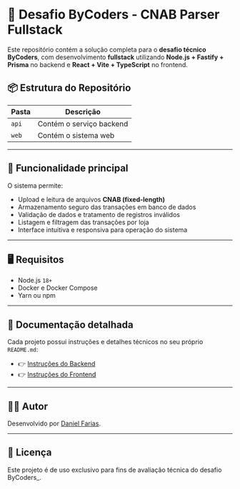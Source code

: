 # 📝 Desafio ByCoders - CNAB Parser Fullstack

Este repositório contém a solução completa para o **desafio técnico ByCoders**, com desenvolvimento **fullstack** utilizando **Node.js + Fastify + Prisma** no backend e **React + Vite + TypeScript** no frontend.

## 📦 Estrutura do Repositório

| Pasta | Descrição                |
| ----- | ------------------------ |
| `api` | Contém o serviço backend |
| `web` | Contém o sistema web     |


---

## 🚀 Funcionalidade principal

O sistema permite:
- Upload e leitura de arquivos **CNAB (fixed-length)**  
- Armazenamento seguro das transações em banco de dados  
- Validação de dados e tratamento de registros inválidos  
- Listagem e filtragem das transações por loja  
- Interface intuitiva e responsiva para operação do sistema  

---

## 🖥️ Requisitos

- Node.js `18+`
- Docker e Docker Compose
- Yarn ou npm

---

## 📂 Documentação detalhada

Cada projeto possui instruções e detalhes técnicos no seu próprio `README.md`:

- 👉 [Instruções do Backend](./api/README.md)
- 👉 [Instruções do Frontend](./web/README.md)

---

## 👨‍💻 Autor

Desenvolvido por [Daniel Farias](https://www.linkedin.com/in/danielfariias/).

---

## 📝 Licença

Este projeto é de uso exclusivo para fins de avaliação técnica do desafio ByCoders_.